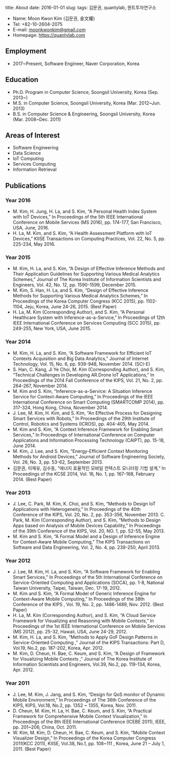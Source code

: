 title: About
date: 2016-01-01
slug: 
tags: 김문권, quantylab, 퀀트투자연구소

- Name: Moon Kwon Kim (김문권, 金文權)
- Tel: +82-10-2604-2075
- E-mail: moonkwonkim@gmail.com
- Homepage: https://quantylab.com

## Employment

- 2017~Present, Software Engineer, Naver Corporation, Korea

## Education

- Ph.D. Program in Computer Science, Soongsil University, Korea (Sep. 2013~)
- M.S. in Computer Science, Soongsil University, Korea (Mar. 2012~Jun. 2013)
- B.S. in Computer Science & Engineering, Soongsil University, Korea (Mar. 2008~Dec. 2011)

## Areas of Interest

- Software Engineering
- Data Science
- IoT Computing
- Services Computing
- Information Retrieval

## Publications

### Year 2016

- M. Kim, H. Jung, H. La, and S. Kim, “A Personal Health Index System with IoT Devices,” In Proceedings of the 5th IEEE International Conference on Mobile Services (MS 2016), pp. 174-177, San Francisco, USA, June, 2016.
- H. La, M. Kim, and S. Kim, “A Health Assessment Platform with IoT Devices,” KIISE Transactions on Computing Practices, Vol. 22, No. 5, pp. 225-234, May 2016.

### Year 2015

- M. Kim, H. La, and S. Kim, “A Design of Effective Inference Methods and Their Application Guidelines for Supporting Various Medical Analytics Schemes,” Journal of The Korea Institute of Information Scientists and Engineers, Vol. 42, No. 12, pp. 1590-1599, December 2015.
- M. Kim, S. Han, H. La, and S. Kim, “Design of Effective Inference Methods for Supporting Various Medical Analytics Schemes,” In Proceedings of the Korea Computer Congress (KCC 2015), pp. 1102-1104, Jeju, Korea, June 24-26, 2015. (Best Paper)
- H. La, M. Kim (Corresponding Author), and S. Kim, “A Personal Healthcare System with Inference-as-a-Service,” In Proceedings of 12th IEEE International Conference on Services Computing (SCC 2015), pp. 249-255, New York, USA, June 2015.

### Year 2014

- M. Kim, H. La, and S. Kim, “A Software Framework for Efficient IoT Contexts Acquisition and Big Data Analytics,” Journal of Internet Technology, Vol. 15, No. 6, pp. 939-948, November 2014. (SCI-E)
- S. Han, C. Kang, Ji Ye Choi, M. Kim (Corresponding Author), and S. Kim, “Technical Challenges in Developing AR.Drone IoT Applications,” In Proceedings of the 2014 Fall Conference of the KIPS, Vol. 21, No. 2, pp. 264-267, November 2014.
- M. Kim and S. Kim, “Inference-as-a-Service: A Situation Inference Service for Context-Aware Computing,” In Proceedings of the IEEE International Conference on Smart Computing (SMARTCOMP 2014), pp. 317-324, Hong Kong, China, November 2014.
- J. Lee, M. Kim, H. Kim, and S. Kim, “An Effective Process for Designing Smart Services with Robots,” In Proceedings of the 29th Institute of Control, Robotics and Systems (ICROS), pp. 404-405, May 2014.
- M. Kim and S. Kim, “A Context Inference Framework for Enabling Smart Services,” In Proceedings of International Conference on Computer Applications and Information Processing Technology (CAIPT), pp. 15-18, June 2014.
- M. Kim, J. Lee, and S. Kim, “Energy-Efficient Context Monitoring Methods for Android Devices,” Journal of Software Engineering Society, Vol. 26, No. 3, pp. 53-62, September 2013.
- 김문권, 이재유, 김수동, “에너지 효율적인 모바일 컨텍스트 모니터링 기법 설계,” In Proceedings of the KCSE 2014, Vol. 16, No. 1, pp. 167-168, February 2014. (Best Paper)

### Year 2013

- J. Lee, C. Park, M. Kim, K. Choi, and S. Kim, “Methods to Design IoT Applications with Heterogeneity,” In Proceedings of the 40th Conference of the KIPS, Vol. 20, No. 2, pp. 353-356, November 2013.
C. Park, M. Kim (Corresponding Author), and S. Kim, “Methods to Design Apps based on Analysis of Mobile Devices Capability,” In Proceedings of the 39th Conference of the KIPS, Vol. 20, NO. 1, pp. 52-55, May 2013.
- M. Kim and S. Kim, “A Formal Model and a Design of Inference Engine for Context-Aware Mobile Computing,” The KIPS Transactions on Software and Data Engineering, Vol. 2, No. 4, pp. 239-250, April 2013.

### Year 2012

- J. Lee, M. Kim, H. La, and S. Kim, “A Software Framework for Enabling Smart Services,” In Proceedings of the 5th International Conference on Service-Oriented Computing and Applications (SOCA), pp. 1-8, National Taiwan University, Taipei, Taiwan, Dec. 17-19, 2012.
- M. Kim and S. Kim, “A Formal Model of Generic Inference Engine for Context-Aware Mobile Computing,” In Proceedings of the 38th Conference of the KIPS , Vol. 19, No. 2, pp. 1486-1489, Nov. 2012. (Best Paper)
- H. La, M. Kim (Corresponding Author), and S. Kim, “A Cloud Service Framework for Visualizing and Reasoning with Mobile Contexts,” In Proceedings of the 1st IEEE International Conference on Mobile Services (MS 2012), pp. 25-32, Hawaii, USA, June 24-29, 2012.
- M. Kim, H. La, and S. Kim, “Methods to Apply GoF Design Patterns in Service-Oriented Computing ,” Journal of the KIPS Transactions: Part D, Vol.19, No.2, pp. 187-202, Korea, Apr. 2012.
- M. Kim, D. Cheun, H. Bae, C. Keum, and S. Kim, “A Design of Framework for Visualizing Mobile Contexts ,” Journal of The Korea Institute of Information Scientists and Engineers, Vol.39, No.2, pp. 119-134, Korea, Apr. 2012.

### Year 2011

- J. Lee, M. Kim, J. Jang, and S. Kim, “Design for QoS monitor of Dynamic Mobile Environment,” In Proceedings of The 36th Conference of the KIPS, KIPS, Vol.18, No.2, pp. 1352 ~ 1355, Korea, Nov. 2011.
- D. Cheun, M. Kim, H. La, H. Bae, C. Keum, and S. Kim, “A Practical Framework for Comprehensive Mobile Context Visualization,” In Proceedings of the 8th IEEE International Conference (ICEBE 2011), IEEE, pp. 201~206, China, Oct. 2011.
- W. Kim, M. Kim, D. Cheun, H. Bae, C. Keum, and S. Kim, “Mobile Context Visualizer Design,” In Proceedings of the Korea Computer Congress 2011(KCC 2011), KIISE, Vol.38, No.1, pp. 108~111 , Korea, June 21 – July 1, 2011. (Best Paper)
